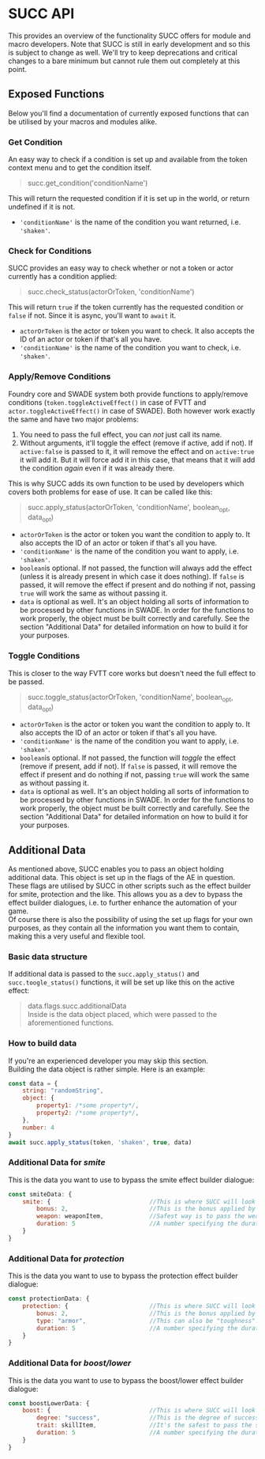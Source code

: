 # SUCC API
This provides an overview of the functionality SUCC offers for module and macro developers. Note that SUCC is still in early development and so this is subject to change as well. We'll try to keep deprecations and critical changes to a bare minimum but cannot rule them out completely at this point.

## Exposed Functions
Below you'll find a documentation of currently exposed functions that can be utilised by your macros and modules alike.

### Get Condition
An easy way to check if a condition is set up and available from the token context menu and to get the condition itself.  
> succ.get_condition('conditionName')  

This will return the requested condition if it is set up in the world, or return undefined if it is not.  
- `'conditionName'` is the name of the condition you want returned, i.e. `'shaken'`.

### Check for Conditions
SUCC provides an easy way to check whether or not a token or actor currently has a condition applied:  
> succ.check_status(actorOrToken, 'conditionName')
  
This will return `true` if the token currently has the requested condition or `false` if not. Since it is async, you'll want to `await` it.  
- `actorOrToken` is the actor or token you want to check. It also accepts the ID of an actor or token if that's all you have.
- `'conditionName'` is the name of the condition you want to check, i.e. `'shaken'`.

### Apply/Remove Conditions
Foundry core and SWADE system both provide functions to apply/remove conditions (`token.toggleActiveEffect()` in case of FVTT and `actor.toggleActiveEffect()` in case of SWADE). Both however work exactly the same and have two major problems:  
1. You need to pass the full effect, you can *not* just call its name.
2. Without arguments, it'll toggle the effect (remove if active, add if not). If `active:false` is passed to it, it will remove the effect and on `active:true` it will add it. But it will force add it in this case, that means that it will add the condition *again* even if it was already there.

This is why SUCC adds its own function to be used by developers which covers both problems for ease of use. It can be called like this:  
> succ.apply_status(actorOrToken, 'conditionName', boolean<sub>opt</sub>, data<sub>opt</sub>)
- `actorOrToken` is the actor or token you want the condition to apply to. It also accepts the ID of an actor or token if that's all you have.
- `'conditionName'` is the name of the condition you want to apply, i.e. `'shaken'`.
- `boolean`is optional. If not passed, the function will always add the effect (unless it is already present in which case it does nothing). If `false` is passed, it will remove the effect if present and do nothing if not, passing `true` will work the same as without passing it.
- `data` is optional as well. It's an object holding all sorts of information to be processed by other functions in SWADE. In order for the functions to work properly, the object must be built correctly and carefully. See the section "Additional Data" for detailed information on how to build it for your purposes.  

### Toggle Conditions
This is closer to the way FVTT core works but doesn't need the full effect to be passed.  
> succ.toggle_status(actorOrToken, 'conditionName', boolean<sub>opt</sub>, data<sub>opt</sub>)
- `actorOrToken` is the actor or token you want the condition to apply to. It also accepts the ID of an actor or token if that's all you have.
- `'conditionName'` is the name of the condition you want to apply, i.e. `'shaken'`.
- `boolean`is optional. If not passed, the function will *toggle* the effect (remove if present, add if not). If `false` is passed, it will remove the effect if present and do nothing if not, passing `true` will work the same as without passing it.
- `data` is optional as well. It's an object holding all sorts of information to be processed by other functions in SWADE. In order for the functions to work properly, the object must be built correctly and carefully. See the section "Additional Data" for detailed information on how to build it for your purposes.  

## Additional Data
As mentioned above, SUCC enables you to pass an object holding additional data. This object is set up in the flags of the AE in question. These flags are utilised by SUCC in other scripts such as the effect builder for smite, protection and the like. This allows you as a dev to bypass the effect builder dialogues, i.e. to further enhance the automation of your game.  
Of course there is also the possibility of using the set up flags for your own purposes, as they contain all the information you want them to contain, making this a very useful and flexible tool.  

### Basic data structure
If additional data is passed to the `succ.apply_status()` and `succ.toogle_status()` functions, it will be set up like this on the active effect:  
> data.flags.succ.additionalData  
Inside is the data object placed, which were passed to the aforementioned functions.  

### How to build data
If you're an experienced developer you may skip this section.  
Building the data object is rather simple. Here is an example:  
```js
const data = {
    string: "randomString",
    object: {
        property1: /*some property*/,
        property2: /*some property*/,
    },
    number: 4
}
await succ.apply_status(token, 'shaken', true, data)
```

### Additional Data for *smite*
This is the data you want to use to bypass the smite effect builder dialogue:
```js
const smiteData: {
    smite: {                            //This is where SUCC will look for the data.
        bonus: 2,                       //This is the bonus applied by the AE. Negative numbers are possible so be careful what you pass.
        weapon: weaponItem,             //Safest way is to pass the weapon item itself but you can pass a string which SUCC will just assume to be the name (i.e. "Bow"). SUCC will not check if that item exists! You can set it to `null` in which case the owner of the actor (or GM if there is no owner) is asked for the weapon.
        duration: 5                     //A number specifying the duration of the effect. It defaults to 5.
    }
}
```

### Additional Data for *protection*
This is the data you want to use to bypass the protection effect builder dialogue:
```js
const protectionData: {
    protection: {                       //This is where SUCC will look for the data.
        bonus: 2,                       //This is the bonus applied by the AE. Negative numbers are possible so be careful what you pass.
        type: "armor",                  //This can also be "toughness". It defines to which the bonus is applied to.
        duration: 5                     //A number specifying the duration of the effect. It defaults to 5.
    }
}
```

### Additional Data for *boost/lower*
This is the data you want to use to bypass the boost/lower effect builder dialogue:
```js
const boostLowerData: {
    boost: {                            //This is where SUCC will look for the data, use 'lower' if the spell was cast using lower.
        degree: "success",              //This is the degree of success and failure. Can also be 'raise'.
        trait: skillItem,               //It's the safest to pass the skills item directly but you can pass a string and the builder will search for that. For Attributes this is the only way to pass it.
        duration: 5                     //A number specifying the duration of the effect. It defaults to 5.
    }
}
```
